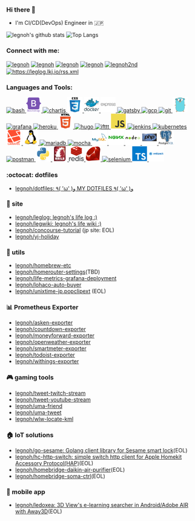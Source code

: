 ### Hi there 👋

- I'm CI/CD(DevOps) Engineer in :jp:

![legnoh's github stats](https://github-readme-stats.vercel.app/api?username=legnoh&show_icons=true&count_private=true&theme=tokyonight&line_height=28)
![Top Langs](https://github-readme-stats.vercel.app/api/top-langs/?username=legnoh&theme=tokyonight&layout=compact&langs_count=10&hide=javascript,html,scss)


<h3 align="left">Connect with me:</h3>
<p align="left">
<a href="https://twitter.com/legnoh" target="blank"><img align="center" src="https://raw.githubusercontent.com/rahuldkjain/github-profile-readme-generator/master/src/images/icons/Social/twitter.svg" alt="legnoh" height="30" width="40" /></a>
<a href="https://linkedin.com/in/legnoh" target="blank"><img align="center" src="https://raw.githubusercontent.com/rahuldkjain/github-profile-readme-generator/master/src/images/icons/Social/linked-in-alt.svg" alt="legnoh" height="30" width="40" /></a>
<a href="https://fb.com/legnoh" target="blank"><img align="center" src="https://raw.githubusercontent.com/rahuldkjain/github-profile-readme-generator/master/src/images/icons/Social/facebook.svg" alt="legnoh" height="30" width="40" /></a>
<a href="https://instagram.com/legnoh" target="blank"><img align="center" src="https://raw.githubusercontent.com/rahuldkjain/github-profile-readme-generator/master/src/images/icons/Social/instagram.svg" alt="legnoh" height="30" width="40" /></a>
<a href="https://www.youtube.com/channel/UCRFk3yj5FbJIJz4P9FHAI6Q" target="blank"><img align="center" src="https://raw.githubusercontent.com/rahuldkjain/github-profile-readme-generator/master/src/images/icons/Social/youtube.svg" alt="legnoh2nd" height="30" width="40" /></a>
<a href="https://leglog.lkj.io/" target="blank"><img align="center" src="https://raw.githubusercontent.com/rahuldkjain/github-profile-readme-generator/master/src/images/icons/Social/rss.svg" alt="https://leglog.lkj.io/rss.xml" height="30" width="40" /></a>
</p>

<h3 align="left">Languages and Tools:</h3>
<p align="left"> <a href="https://www.gnu.org/software/bash/" target="_blank" rel="noreferrer"> <img src="https://www.vectorlogo.zone/logos/gnu_bash/gnu_bash-icon.svg" alt="bash" width="40" height="40"/> </a> <a href="https://getbootstrap.com" target="_blank" rel="noreferrer"> <img src="https://raw.githubusercontent.com/devicons/devicon/master/icons/bootstrap/bootstrap-plain-wordmark.svg" alt="bootstrap" width="40" height="40"/> </a> <a href="https://www.chartjs.org" target="_blank" rel="noreferrer"> <img src="https://www.chartjs.org/media/logo-title.svg" alt="chartjs" width="40" height="40"/> </a> <a href="https://www.w3schools.com/css/" target="_blank" rel="noreferrer"> <img src="https://raw.githubusercontent.com/devicons/devicon/master/icons/css3/css3-original-wordmark.svg" alt="css3" width="40" height="40"/> </a> <a href="https://www.docker.com/" target="_blank" rel="noreferrer"> <img src="https://raw.githubusercontent.com/devicons/devicon/master/icons/docker/docker-original-wordmark.svg" alt="docker" width="40" height="40"/> </a> <a href="https://expressjs.com" target="_blank" rel="noreferrer"> <img src="https://raw.githubusercontent.com/devicons/devicon/master/icons/express/express-original-wordmark.svg" alt="express" width="40" height="40"/> </a> <a href="https://www.gatsbyjs.com/" target="_blank" rel="noreferrer"> <img src="https://www.vectorlogo.zone/logos/gatsbyjs/gatsbyjs-icon.svg" alt="gatsby" width="40" height="40"/> </a> <a href="https://cloud.google.com" target="_blank" rel="noreferrer"> <img src="https://www.vectorlogo.zone/logos/google_cloud/google_cloud-icon.svg" alt="gcp" width="40" height="40"/> </a> <a href="https://git-scm.com/" target="_blank" rel="noreferrer"> <img src="https://www.vectorlogo.zone/logos/git-scm/git-scm-icon.svg" alt="git" width="40" height="40"/> </a> <a href="https://golang.org" target="_blank" rel="noreferrer"> <img src="https://raw.githubusercontent.com/devicons/devicon/master/icons/go/go-original.svg" alt="go" width="40" height="40"/> </a> <a href="https://grafana.com" target="_blank" rel="noreferrer"> <img src="https://www.vectorlogo.zone/logos/grafana/grafana-icon.svg" alt="grafana" width="40" height="40"/> </a> <a href="https://heroku.com" target="_blank" rel="noreferrer"> <img src="https://www.vectorlogo.zone/logos/heroku/heroku-icon.svg" alt="heroku" width="40" height="40"/> </a> <a href="https://www.w3.org/html/" target="_blank" rel="noreferrer"> <img src="https://raw.githubusercontent.com/devicons/devicon/master/icons/html5/html5-original-wordmark.svg" alt="html5" width="40" height="40"/> </a> <a href="https://gohugo.io/" target="_blank" rel="noreferrer"> <img src="https://api.iconify.design/logos-hugo.svg" alt="hugo" width="40" height="40"/> </a> <a href="https://ifttt.com/" target="_blank" rel="noreferrer"> <img src="https://www.vectorlogo.zone/logos/ifttt/ifttt-ar21.svg" alt="ifttt" width="40" height="40"/> </a> <a href="https://developer.mozilla.org/en-US/docs/Web/JavaScript" target="_blank" rel="noreferrer"> <img src="https://raw.githubusercontent.com/devicons/devicon/master/icons/javascript/javascript-original.svg" alt="javascript" width="40" height="40"/> </a> <a href="https://www.jenkins.io" target="_blank" rel="noreferrer"> <img src="https://www.vectorlogo.zone/logos/jenkins/jenkins-icon.svg" alt="jenkins" width="40" height="40"/> </a> <a href="https://kubernetes.io" target="_blank" rel="noreferrer"> <img src="https://www.vectorlogo.zone/logos/kubernetes/kubernetes-icon.svg" alt="kubernetes" width="40" height="40"/> </a> <a href="https://laravel.com/" target="_blank" rel="noreferrer"> <img src="https://raw.githubusercontent.com/devicons/devicon/master/icons/laravel/laravel-plain-wordmark.svg" alt="laravel" width="40" height="40"/> </a> <a href="https://www.linux.org/" target="_blank" rel="noreferrer"> <img src="https://raw.githubusercontent.com/devicons/devicon/master/icons/linux/linux-original.svg" alt="linux" width="40" height="40"/> </a> <a href="https://mariadb.org/" target="_blank" rel="noreferrer"> <img src="https://www.vectorlogo.zone/logos/mariadb/mariadb-icon.svg" alt="mariadb" width="40" height="40"/> </a> <a href="https://mochajs.org" target="_blank" rel="noreferrer"> <img src="https://www.vectorlogo.zone/logos/mochajs/mochajs-icon.svg" alt="mocha" width="40" height="40"/> </a> <a href="https://www.mysql.com/" target="_blank" rel="noreferrer"> <img src="https://raw.githubusercontent.com/devicons/devicon/master/icons/mysql/mysql-original-wordmark.svg" alt="mysql" width="40" height="40"/> </a> <a href="https://www.nginx.com" target="_blank" rel="noreferrer"> <img src="https://raw.githubusercontent.com/devicons/devicon/master/icons/nginx/nginx-original.svg" alt="nginx" width="40" height="40"/> </a> <a href="https://nodejs.org" target="_blank" rel="noreferrer"> <img src="https://raw.githubusercontent.com/devicons/devicon/master/icons/nodejs/nodejs-original-wordmark.svg" alt="nodejs" width="40" height="40"/> </a> <a href="https://www.php.net" target="_blank" rel="noreferrer"> <img src="https://raw.githubusercontent.com/devicons/devicon/master/icons/php/php-original.svg" alt="php" width="40" height="40"/> </a> <a href="https://www.postgresql.org" target="_blank" rel="noreferrer"> <img src="https://raw.githubusercontent.com/devicons/devicon/master/icons/postgresql/postgresql-original-wordmark.svg" alt="postgresql" width="40" height="40"/> </a> <a href="https://postman.com" target="_blank" rel="noreferrer"> <img src="https://www.vectorlogo.zone/logos/getpostman/getpostman-icon.svg" alt="postman" width="40" height="40"/> </a> <a href="https://www.python.org" target="_blank" rel="noreferrer"> <img src="https://raw.githubusercontent.com/devicons/devicon/master/icons/python/python-original.svg" alt="python" width="40" height="40"/> </a> <a href="https://rubyonrails.org" target="_blank" rel="noreferrer"> <img src="https://raw.githubusercontent.com/devicons/devicon/master/icons/rails/rails-original-wordmark.svg" alt="rails" width="40" height="40"/> </a> <a href="https://redis.io" target="_blank" rel="noreferrer"> <img src="https://raw.githubusercontent.com/devicons/devicon/master/icons/redis/redis-original-wordmark.svg" alt="redis" width="40" height="40"/> </a> <a href="https://www.ruby-lang.org/en/" target="_blank" rel="noreferrer"> <img src="https://raw.githubusercontent.com/devicons/devicon/master/icons/ruby/ruby-original.svg" alt="ruby" width="40" height="40"/> </a> <a href="https://www.selenium.dev" target="_blank" rel="noreferrer"> <img src="https://raw.githubusercontent.com/detain/svg-logos/780f25886640cef088af994181646db2f6b1a3f8/svg/selenium-logo.svg" alt="selenium" width="40" height="40"/> </a> <a href="https://www.typescriptlang.org/" target="_blank" rel="noreferrer"> <img src="https://raw.githubusercontent.com/devicons/devicon/master/icons/typescript/typescript-original.svg" alt="typescript" width="40" height="40"/> </a> <a href="https://webpack.js.org" target="_blank" rel="noreferrer"> <img src="https://raw.githubusercontent.com/devicons/devicon/d00d0969292a6569d45b06d3f350f463a0107b0d/icons/webpack/webpack-original-wordmark.svg" alt="webpack" width="40" height="40"/> </a> </p>


### :octocat: dotfiles

- [legnoh/dotfiles: ٩( 'ω' )و MY DOTFILES ٩( 'ω' )و](https://github.com/legnoh/dotfiles)

### :notebook: site

- [legnoh/leglog: legnoh's life log :)](https://github.com/legnoh/leglog)
- [legnoh/legwiki: legnoh's life wiki :)](https://github.com/legnoh/legwiki)
- [legnoh/concourse-tutorial](https://github.com/legnoh/concourse-tutorial) (jp site: EOL)
- [legnoh/yj-holiday](https://github.com/legnoh/yj-holiday)

### :knife: utils

- [legnoh/homebrew-etc](https://github.com/legnoh/homebrew-etc)
- [legnoh/homerouter-settings](https://github.com/legnoh/homerouter-settings)(TBD)
- [legnoh/life-metrics-grafana-deployment](https://github.com/legnoh/life-metrics-grafana-deployment)
- [legnoh/lohaco-auto-buyer](https://github.com/legnoh/lohaco-auto-buyer)
- [legnoh/unixtime-jp.popclipext](https://github.com/legnoh/unixtime-jp.popclipext) (EOL)

### :bar_chart: Prometheus Exporter

- [legnoh/asken-exporter](https://github.com/legnoh/asken-exporter)
- [legnoh/countdown-exporter](https://github.com/legnoh/countdown-exporter)
- [legnoh/moneyforward-exporter](https://github.com/legnoh/moneyforward-exporter)
- [legnoh/openweather-exporter](https://github.com/legnoh/openweather-exporter)
- [legnoh/smartmeter-exporter](https://github.com/legnoh/smartmeter-exporter)
- [legnoh/todoist-exporter](https://github.com/legnoh/todoist-exporter)
- [legnoh/withings-exporter](https://github.com/legnoh/withings-exporter)

### :video_game: gaming tools

- [legnoh/tweet-twitch-stream](https://github.com/legnoh/tweet-twitch-stream)
- [legnoh/tweet-youtube-stream](https://github.com/legnoh/tweet-youtube-stream)
- [legnoh/uma-friend](https://github.com/legnoh/uma-friend)
- [legnoh/uma-tweet](https://github.com/legnoh/uma-tweet)
- [legnoh/wlw-locate-kml](https://github.com/legnoh/wlw-locate-kml)

### :house: IoT solutions

- [legnoh/go-sesame: Golang client library for Sesame smart lock](https://github.com/legnoh/go-sesame)(EOL)
- [legnoh/hc-http-switch: simple switch http client for Apple Homekit Accessory Protocol(HAP)](https://github.com/legnoh/hc-http-switch)(EOL)
- [legnoh/homebridge-daikin-air-purifier](https://github.com/legnoh/homebridge-daikin-air-purifier)(EOL)
- [legnoh/homebridge-soma-ctrl](https://github.com/legnoh/homebridge-soma-ctrl)(EOL)

### :iphone: mobile app

- [legnoh/ledoxea: 3D View's e-learning searcher in Android/Adobe AIR with Away3D](https://github.com/legnoh/ledoxea)(EOL)
